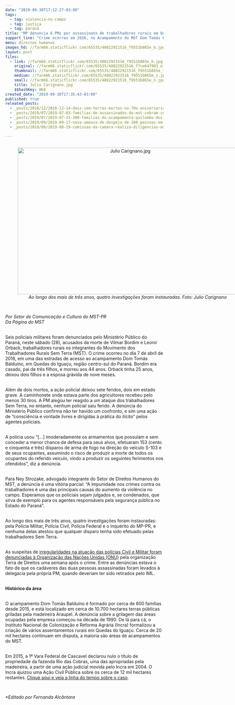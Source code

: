 ```yaml
---
date: "2019-09-30T17:12:27-03:00"
tags:
  - tag: violencia-no-campo
  - tag: justiça
  - tag: paraná
title: "MP denuncia 6 PMs por assassinato de trabalhadores rurais em Quedas do Iguaçu-PR "
support_line: "Crime ocorreu em 2016, no Acampamento do MST Dom Tomás Balduíno, região Centro do Paraná "
menu: direitos humanos
images_hd: //farm66.staticflickr.com/65535/48822921516_f9551b865e_b.jpg
layout: post
files:
  - link: //farm66.staticflickr.com/65535/48822921516_f9551b865e_b.jpg
    original: //farm66.staticflickr.com/65535/48822921516_f7ce64f903_o.jpg
    thumbnail: //farm66.staticflickr.com/65535/48822921516_f9551b865e_t.jpg
    medium: //farm66.staticflickr.com/65535/48822921516_f9551b865e_z.jpg
    small: //farm66.staticflickr.com/65535/48822921516_f9551b865e_n.jpg
    title: Julio Carignano.jpg
    $$hashKey: 0K8
created_date: "2019-09-30T17:35:43-03:00"
published: true
releated_posts:
  - _posts/2018/12/2018-12-14-dois-sem-terras-mortos-no-70o-aniversario-da-declaracao-universal-dos-direitos-humanos.md
  - _posts/2019/07/2019-07-03-familias-de-assassinados-do-mst-cobram-celeridade-do-ministerio-publico.md
  - _posts/2019/07/2019-07-31-300-familias-do-acampamento-quilombo-dos-palmares-sofrem-despejo-em-londrina-pr.md
  - _posts/2019/09/2019-09-17-nova-ameaca-de-despejo-de-160-pessoas-em-laranjal-regiao-centro-do-parana.md
  - _posts/2019/08/2019-08-29-comissao-da-camara-realiza-diligencias-em-areas-de-conflitos-de-terras-na-paraiba.md

---
```

<div style="text-align:center">
<figure class="image" style="display:inline-block"><img alt="Julio Carignano.jpg" height="466" src="//farm66.staticflickr.com/65535/48822921516_f9551b865e_b.jpg" width="700" />
<figcaption><em>Ao longo dos mais de tr&ecirc;s anos, quatro investiga&ccedil;&otilde;es foram instauradas. Foto:&nbsp;Julio Carignano</em></figcaption>
</figure>
</div>

<p><br />
<em>Por Setor de Comunica&ccedil;&atilde;o e Cultura do MST-PR&nbsp;<br />
Da P&aacute;gina do MST</em></p>

<p><br />
Seis policiais militares foram denunciados pelo Minist&eacute;rio P&uacute;blico do Paran&aacute;, neste s&aacute;bado (28), acusados da morte de Vilmar Bordim e Leonir Orback, trabalhadores rurais os integrantes do Movimento dos Trabalhadores Rurais Sem Terra (MST). O crime ocorreu no dia 7 de abril de 2016, em uma das estradas de acesso ao acampamento Dom Tom&aacute;s Baldu&iacute;no, em Quedas do Igua&ccedil;u, regi&atilde;o centro-sul do Paran&aacute;. Bordim era casado, pai de tr&ecirc;s filhos, e morreu aos 44 anos. Orback tinha 25 anos, deixou dois filhos e a esposa gr&aacute;vida de nove meses.<br />
&nbsp;</p>

<p>Al&eacute;m de dois mortos, a a&ccedil;&atilde;o policial deixou sete feridos, dois em estado grave. A caminhonete onde estava parte dos agricultores recebeu pelo menos 30 tiros. A PM alegou ter reagido a um ataque dos trabalhadores Sem Terra, no entanto, nenhum policial saiu ferido. A den&uacute;ncia do Minist&eacute;rio P&uacute;blico confirma n&atilde;o ter havido um confronto, e sim uma a&ccedil;&atilde;o de &ldquo;consci&ecirc;ncia e vontade livres e dirigidas &agrave; pr&aacute;tica do il&iacute;cito&rdquo; pelos agentes policiais.&nbsp;&nbsp;<br />
&nbsp;</p>

<p>A pol&iacute;cia usou &ldquo;[...] imoderadamente os armamentos que possu&iacute;am e sem conceder a menor chance de defesa para seus alvos, efetuaram 153 (cento e cinquenta e tr&ecirc;s) disparos de arma de fogo na dire&ccedil;&atilde;o do ve&iacute;culo S-103 e de seus ocupantes, assumindo o risco de produzir a morte de todos os ocupantes do referido ve&iacute;culo, vindo a produzir os seguintes ferimentos nos ofendidos&rdquo;, diz a den&uacute;ncia.&nbsp;<br />
&nbsp;</p>

<p>Para Ney Strozake, advogado integrante do Setor de Direitos Humanos do MST, a den&uacute;ncia &eacute; uma vit&oacute;ria parcial: &ldquo;A impunidade nos crimes contra os trabalhadores &eacute; uma das principais causas do aumento da viol&ecirc;ncia no campo. Esperamos que os policiais sejam julgados e, se condenados, que sirva de exemplo para os agentes respons&aacute;veis pela seguran&ccedil;a p&uacute;blica no Estado do Paran&aacute;&rdquo;.<br />
&nbsp;</p>

<p>Ao longo dos mais de tr&ecirc;s anos, quatro investiga&ccedil;&otilde;es foram instauradas: pela Pol&iacute;cia Militar, Pol&iacute;cia Civil, Pol&iacute;cia Federal e o inqu&eacute;rito do MP-PR, e nenhuma delas atestou que qualquer disparo tenha sido efetuado pelas trabalhadores Sem Terra.&nbsp;<br />
&nbsp;</p>

<p>As suspeitas de <a href="https://www.brasildefato.com.br/2016/04/20/onu-recebe-denuncia-de-irregularidade-na-investigacao-de-assassinatos-no-parana/" target="_blank">irregularidades na atua&ccedil;&atilde;o das pol&iacute;cias Civil e Militar foram denunciadas &agrave; Organiza&ccedil;&atilde;o das Na&ccedil;&otilde;es Unidas (ONU)</a> pela organiza&ccedil;&atilde;o Terra de Direitos uma semana ap&oacute;s o crime. Entre as den&uacute;ncias estava o fato de que os cad&aacute;veres das duas pessoas assassinadas foram levados &agrave; delegacia pela pr&oacute;pria PM, quando deveriam ter sido retirados pelo IML.<br />
&nbsp;</p>

<p><strong>Hist&oacute;rico da &aacute;rea</strong><br />
&nbsp;</p>

<p>O acampamento Dom Tom&aacute;s Baldu&iacute;no &eacute; formado por cerca de 600 fam&iacute;lias desde 2015, e est&aacute; localizado em cerca de 10.700 hectares terras p&uacute;blicas griladas pela madeireira Araupel. A den&uacute;ncia sobre a grilagem das &aacute;reas ocupadas pela empresa come&ccedil;ou na d&eacute;cada de 1990. De l&aacute; para c&aacute;, o Instituto Nacional de Coloniza&ccedil;&atilde;o e Reforma Agr&aacute;ria (Incra) formalizou a cria&ccedil;&atilde;o de v&aacute;rios assentamentos rurais em Quedas do Igua&ccedil;u. Cerca de 20 mil hectares continuam em disputa, a maioria s&atilde;o &aacute;reas de acampamentos do MST.&nbsp;<br />
&nbsp;</p>

<p>Em 2015, a 1&ordf; Vara Federal de Cascavel declarou nulo o t&iacute;tulo de propriedade da fazenda Rio das Cobras, uma das apropriadas pela madeireira, a partir de uma a&ccedil;&atilde;o judicial movida pelo Incra em 2004. O Incra ajuizou uma A&ccedil;&atilde;o Civil P&uacute;blica sobre os cerca de 12 mil hectares restantes. <a href="https://www.brasildefato.com.br/2016/11/10/entenda-o-conflito-entre-o-mst-e-a-madeireira-araupel-no-parana/">Clique aqui e veja a linha do tempo sobre o caso</a>.&nbsp;&nbsp;</p>

<p>&nbsp;</p>

<p><em>*Editado por Fernanda Alc&acirc;ntara</em></p>

